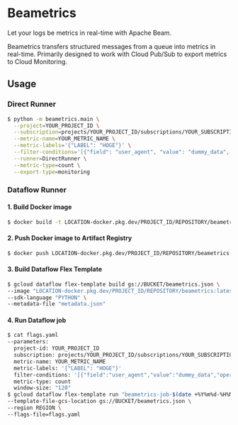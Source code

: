 # Beametrics

Let your logs be metrics in real-time with Apache Beam.

Beametrics transfers structured messages from a queue into metrics in real-time. Primarily designed to work with Cloud Pub/Sub to export metrics to Cloud Monitoring.

## Usage

### Direct Runner

```bash
$ python -m beametrics.main \
  --project=YOUR_PROJECT_ID \
  --subscription=projects/YOUR_PROJECT_ID/subscriptions/YOUR_SUBSCRIPTION \
  --metric-name=YOUR_METRIC_NAME \
  --metric-labels='{"LABEL": "HOGE"}' \
  --filter-conditions='[{"field": "user_agent", "value": "dummy_data", "operator": "equals"}]' \
  --runner=DirectRunner \
  --metric-type=count \
  --export-type=monitoring
```

### Dataflow Runner

#### 1. Build Docker image

```bash
$ docker build -t LOCATION-docker.pkg.dev/PROJECT_ID/REPOSITORY/beametrics:latest .
```

#### 2. Push Docker image to Artifact Registry

```bash
$ docker push LOCATION-docker.pkg.dev/PROJECT_ID/REPOSITORY/beametrics:latest
```

#### 3. Build Dataflow Flex Template

```bash
$ gcloud dataflow flex-template build gs://BUCKET/beametrics.json \
--image "LOCATION-docker.pkg.dev/PROJECT_ID/REPOSITORY/beametrics:latest" \
--sdk-language "PYTHON" \
--metadata-file "metadata.json"
```

#### 4. Run Dataflow job

```bash
$ cat flags.yaml
--parameters:
  project-id: YOUR_PROJECT_ID
  subscription: projects/YOUR_PROJECT_ID/subscriptions/YOUR_SUBSCRIPTION
  metric-name: YOUR_METRIC_NAME
  metric-labels: '{"LABEL": "HOGE"}'
  filter-conditions: '[{"field":"user_agent","value":"dummy_data","operator":"equals"}]'
  metric-type: count
  window-size: "120"
$ gcloud dataflow flex-template run "beametrics-job-$(date +%Y%m%d-%H%M%S)" \
--template-file-gcs-location gs://BUCKET/beametrics.json \
--region REGION \
--flags-file=flags.yaml
```
